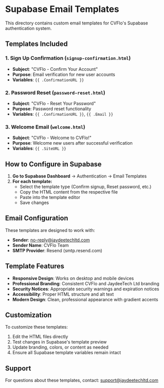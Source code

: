 # Supabase Email Templates

This directory contains custom email templates for CVFlo's Supabase authentication system.

## Templates Included

### 1. Sign Up Confirmation (`signup-confirmation.html`)
- **Subject**: "CVFlo - Confirm Your Account"
- **Purpose**: Email verification for new user accounts
- **Variables**: `{{ .ConfirmationURL }}`

### 2. Password Reset (`password-reset.html`)
- **Subject**: "CVFlo - Reset Your Password"
- **Purpose**: Password reset functionality
- **Variables**: `{{ .ConfirmationURL }}`, `{{ .Email }}`

### 3. Welcome Email (`welcome.html`)
- **Subject**: "CVFlo - Welcome to CVFlo!"
- **Purpose**: Welcome new users after successful verification
- **Variables**: `{{ .SiteURL }}`

## How to Configure in Supabase

1. **Go to Supabase Dashboard** → Authentication → Email Templates
2. **For each template:**
   - Select the template type (Confirm signup, Reset password, etc.)
   - Copy the HTML content from the respective file
   - Paste into the template editor
   - Save changes

## Email Configuration

These templates are designed to work with:
- **Sender**: no-reply@jaydeetechltd.com
- **Sender Name**: CVFlo Team
- **SMTP Provider**: Resend (smtp.resend.com)

## Template Features

- **Responsive Design**: Works on desktop and mobile devices
- **Professional Branding**: Consistent CVFlo and JaydeeTech Ltd branding
- **Security Notices**: Appropriate security warnings and expiration notices
- **Accessibility**: Proper HTML structure and alt text
- **Modern Design**: Clean, professional appearance with gradient accents

## Customization

To customize these templates:
1. Edit the HTML files directly
2. Test changes in Supabase's template preview
3. Update branding, colors, or content as needed
4. Ensure all Supabase template variables remain intact

## Support

For questions about these templates, contact: support@jaydeetechltd.com